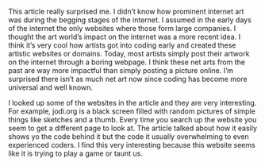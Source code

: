 This article really surprised me. I didn’t know how prominent internet art was during the begging stages of the internet. I assumed in the early days of the internet the only websites where those form large companies. I thought the art world’s impact on the internet was a more recent idea. I think it’s very cool how artists got into coding early and created these artistic websites or domains. Today, most artists simply post their artwork on the internet through a boring webpage. I think these net arts from the past are way more impactful than simply posting a picture online. I’m surprised there isn’t as much net art now since coding has become more universal and well known.

I looked up some of the websites in the article and they are very interesting. For example,  jodi.org is a black screen filled with random pictures of simple things like sketches and a thumb. Every time you search up the website you seem to get a different page to look at. The article talked about how it easily shows yo the code behind it but the code it usually overwhelming to even experienced coders. I find this very interesting because this website seems like it is trying to play a game or taunt us.  

